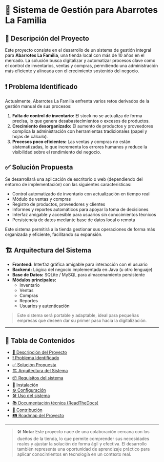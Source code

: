 # 📘 Sistema de Gestión para Abarrotes La Familia

## 🧩 Descripción del Proyecto

Este proyecto consiste en el desarrollo de un sistema de gestión integral para **Abarrotes La Familia**, una tienda local con más de 10 años en el mercado. La solución busca digitalizar y automatizar procesos clave como el control de inventarios, ventas y compras, permitiendo una administración más eficiente y alineada con el crecimiento sostenido del negocio.

## ❗ Problema Identificado

Actualmente, Abarrotes La Familia enfrenta varios retos derivados de la gestión manual de sus procesos:

1. **Falta de control de inventario:** El stock no se actualiza de forma precisa, lo que genera desabastecimientos o excesos de productos.
2. **Crecimiento desorganizado:** El aumento de productos y proveedores complica la administración con herramientas tradicionales (papel y hojas de cálculo).
3. **Procesos poco eficientes:** Las ventas y compras no están sistematizadas, lo que incrementa los errores humanos y reduce la visibilidad sobre el rendimiento del negocio.

## ✅ Solución Propuesta

Se desarrollará una aplicación de escritorio o web (dependiendo del entorno de implementación) con las siguientes características:

- Control automatizado de inventario con actualización en tiempo real
- Módulo de ventas y compras
- Registro de productos, proveedores y clientes
- Informes y reportes automáticos para apoyar la toma de decisiones
- Interfaz amigable y accesible para usuarios sin conocimientos técnicos
- Persistencia de datos mediante base de datos local o remota

Este sistema permitirá a la tienda gestionar sus operaciones de forma más organizada y eficiente, facilitando su expansión.

## 🏗️ Arquitectura del Sistema

- **Frontend:** Interfaz gráfica amigable para interacción con el usuario
- **Backend:** Lógica del negocio implementada en Java (u otro lenguaje)
- **Base de Datos:** SQLite / MySQL para almacenamiento persistente
- **Módulos principales:**
  - Inventario
  - Ventas
  - Compras
  - Reportes
  - Usuarios y autenticación

> Este sistema será portable y adaptable, ideal para pequeñas empresas que deseen dar su primer paso hacia la digitalización.

---

## 🧭 Tabla de Contenidos

- [📘 Descripción del Proyecto](#descripción-del-proyecto)
- [❗ Problema Identificado](#problema-identificado)
- [✅ Solución Propuesta](#solución-propuesta)
- [🏗️ Arquitectura del Sistema](#arquitectura-del-sistema)
- [📦 Requisitos del sistema](docs/requisitos.md)
- [🚀 Instalación](docs/instalacion.md)
- [⚙️ Configuración](docs/configuracion.md)
- [🛠️ Uso del sistema](docs/uso.md)
- [📚 Documentación técnica (ReadTheDocs)](https://tu-proyecto.readthedocs.io)
- [🤝 Contribución](docs/contribucion.md)
- [🛤️ Roadmap del Proyecto](docs/roadmap.md)

---

> 🛠️ **Nota:** Este proyecto nace de una colaboración cercana con los dueños de la tienda, lo que permite comprender sus necesidades reales y ajustar la solución de forma ágil y efectiva. El desarrollo también representa una oportunidad de aprendizaje práctico para aplicar conocimientos en tecnología en un contexto real.
